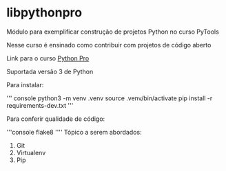 # libpythonpro
Módulo para exemplificar construção de projetos Python no curso PyTools

Nesse curso é ensinado como contribuir com projetos de código aberto

Link para o curso [Python Pro](http://www.python.pro.br/)

Suportada versão 3 de Python

Para instalar:

''' console
python3 -m venv .venv
source .venv/bin/activate
pip install -r requirements-dev.txt
'''

Para  conferir qualidade de código:

'''console
flake8
''''
Tópico a serem abordados:
1. Git
2. Virtualenv
3. Pip